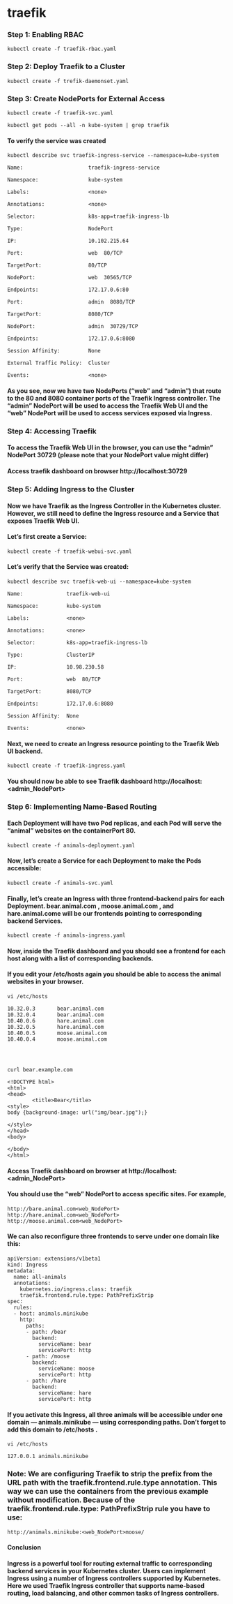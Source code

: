# traefik

### Step 1: Enabling RBAC
```
kubectl create -f traefik-rbac.yaml
```

### Step 2: Deploy Traefik to a Cluster
```
kubectl create -f trefik-daemonset.yaml
```

### Step 3: Create NodePorts for External Access
```
kubectl create -f traefik-svc.yaml
```
```
kubectl get pods --all -n kube-system | grep traefik
```
#### To verify the service was created
```
kubectl describe svc traefik-ingress-service --namespace=kube-system

Name:                     traefik-ingress-service

Namespace:                kube-system

Labels:                   <none>

Annotations:              <none>

Selector:                 k8s-app=traefik-ingress-lb

Type:                     NodePort

IP:                       10.102.215.64

Port:                     web  80/TCP

TargetPort:               80/TCP

NodePort:                 web  30565/TCP

Endpoints:                172.17.0.6:80

Port:                     admin  8080/TCP

TargetPort:               8080/TCP

NodePort:                 admin  30729/TCP

Endpoints:                172.17.0.6:8080

Session Affinity:         None

External Traffic Policy:  Cluster

Events:                   <none>
```  
#### As you see, now we have two NodePorts (“web” and “admin”) that route to the 80 and 8080 container ports of the Traefik Ingress controller. The “admin” NodePort will be used to access the Traefik Web UI and the “web” NodePort will be used to access services exposed via Ingress.

### Step 4: Accessing Traefik

#### To access the Traefik Web UI in the browser, you can use the “admin” NodePort 30729 (please note that your NodePort value might differ)  

#### Access traefik dashboard on browser http://localhost:30729

### Step 5: Adding Ingress to the Cluster

#### Now we have Traefik as the Ingress Controller in the Kubernetes cluster. However, we still need to define the Ingress resource and a Service that exposes Traefik Web UI.

#### Let’s first create a Service:
```
kubectl create -f traefik-webui-svc.yaml
```
#### Let’s verify that the Service was created:

```
kubectl describe svc traefik-web-ui --namespace=kube-system

Name:              traefik-web-ui

Namespace:         kube-system

Labels:            <none>

Annotations:       <none>

Selector:          k8s-app=traefik-ingress-lb

Type:              ClusterIP

IP:                10.98.230.58

Port:              web  80/TCP

TargetPort:        8080/TCP

Endpoints:         172.17.0.6:8080

Session Affinity:  None

Events:            <none>
```
#### Next, we need to create an Ingress resource pointing to the Traefik Web UI backend.
```
kubectl create -f traefik-ingress.yaml  
```
#### You should now be able to see Traefik dashboard http://localhost:<admin_NodePort>
  
### Step 6: Implementing Name-Based Routing  

#### Each Deployment will have two Pod replicas, and each Pod will serve the “animal” websites on the containerPort 80.
```
kubectl create -f animals-deployment.yaml
```
#### Now, let’s create a Service for each Deployment to make the Pods accessible:
```
kubectl create -f animals-svc.yaml
```
#### Finally, let’s create an Ingress with three frontend-backend pairs for each Deployment. bear.animal.com , moose.animal.com , and hare.animal.come will be our frontends pointing to corresponding backend Services.
```
kubectl create -f animals-ingress.yaml
```
#### Now, inside the Traefik dashboard and you should see a frontend for each host along with a list of corresponding backends.

#### If you edit your /etc/hosts again you should be able to access the animal websites in your browser.
```
vi /etc/hosts

10.32.0.3       bear.animal.com
10.32.0.4       bear.animal.com
10.40.0.6       hare.animal.com
10.32.0.5       hare.animal.com
10.40.0.5       moose.animal.com
10.40.0.4       moose.animal.com




curl bear.example.com

<!DOCTYPE html>
<html>
<head>
        <title>Bear</title>
<style>
body {background-image: url("img/bear.jpg");}

</style>
</head>
<body>

</body>
</html>
```
#### Access Traefik dashboard on browser at http://localhost:<admin_NodePort> 

#### You should use the “web” NodePort to access specific sites. For example,
```
http://bare.animal.com<web_NodePort>
http://hare.animal.com<web_NodePort>
http://moose.animal.com<web_NodePort>
```
#### We can also reconfigure three frontends to serve under one domain like this:
```
apiVersion: extensions/v1beta1
kind: Ingress
metadata:
  name: all-animals
  annotations:
    kubernetes.io/ingress.class: traefik
    traefik.frontend.rule.type: PathPrefixStrip
spec:
  rules:
  - host: animals.minikube
    http:
      paths:
      - path: /bear
        backend:
          serviceName: bear
          servicePort: http
      - path: /moose
        backend:
          serviceName: moose
          servicePort: http
      - path: /hare
        backend:
          serviceName: hare
          servicePort: http
```          
#### If you activate this Ingress, all three animals will be accessible under one domain — animals.minikube — using corresponding paths. Don’t forget to add this domain to /etc/hosts .
```
vi /etc/hosts

127.0.0.1 animals.minikube
```
### Note: We are configuring Traefik to strip the prefix from the URL path with the traefik.frontend.rule.type annotation. This way we can use the containers from the previous example without modification. Because of the traefik.frontend.rule.type: PathPrefixStrip rule you have to use: 
```
http://animals.minikube:<web_NodePort>moose/ 
```
#### Conclusion

#### Ingress is a powerful tool for routing external traffic to corresponding backend services in your Kubernetes cluster. Users can implement Ingress using a number of Ingress controllers supported by Kubernetes. Here we used Traefik Ingress controller that supports name-based routing, load balancing, and other common tasks of Ingress controllers. 


